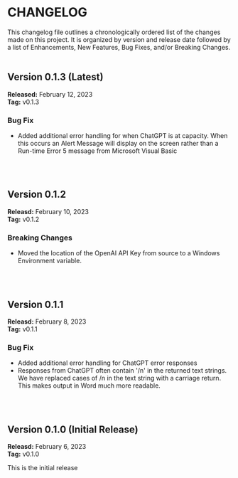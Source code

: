 # CHANGELOG
This changelog file outlines a chronologically ordered list of the changes made on this project. 
It is organized by version and release date followed by a list of Enhancements, New Features, Bug Fixes, and/or Breaking Changes.
<br /><br />

## Version 0.1.3 (Latest) 
**Released:** February 12, 2023<br />
**Tag:** v0.1.3

### Bug Fix

  - Added additional error handling for when ChatGPT is at capacity. When this occurs an Alert Message will display on the screen rather than a Run-time Error 5 message from Microsoft Visual Basic


<br /><br />
## Version 0.1.2 
**Releasd:** February 10, 2023<br />
**Tag:** v0.1.2 

### Breaking Changes

 - Moved the location of the OpenAI API Key from source to a Windows Environment variable.

<br /><br />
## Version 0.1.1 
**Releasd:** February 8, 2023<br />
**Tag:** v0.1.1

### Bug Fix

  - Added additional error handling for ChatGPT error responses 
  - Responses from ChatGPT often contain '/n' in the returned text strings. We have replaced cases of /n in the text string with a carriage return. This makes output in Word much more readable.

<br /><br />
## Version 0.1.0 (Initial Release)
**Releasd:** February 6, 2023<br />
**Tag:** v0.1.0

This is the initial release
